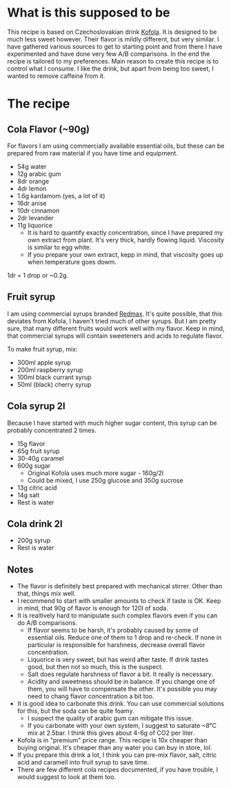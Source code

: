 What is this supposed to be
===========================
This recipe is based on Czechoslovakian drink [Kofola](https://www.kofola.cz). It is designed to be much less sweet however. Their flavor is mildly different, but very similar.
I have gathered various sources to get to starting point and from there I have experimented and have done very few A/B comparisons. In the end the recipe is tailored to my preferences.
Main reason to create this recipe is to control what I consume. I like the drink, but apart from being too sweet, I wanted to remove caffeine from it.

The recipe
==========

Cola Flavor (~90g)
------------------
For flavors I am using commercially available essential oils, but these can be prepared from raw material if you have time and equipment.

* 54g 	water
* 12g 	arabic gum
* 8dr		orange
* 4dr		lemon 
* 1.6g	kardamom (yes, a lot of it)
* 16dr	anise
* 10dr 	cinnamon
* 2dr		levander
* 11g		liquorice
  * It is hard to quantify exactly concentration, since I have prepared my own extract from plant. It's very thick, hardly flowing liquid. Viscosity is similar to egg white.
  * If you prepare your own extract, kepp in mind, that viscosity goes up when temperature goes dowm.
  
1dr  = 1 drop or ~0.2g.

Fruit syrup
-----------
I am using commercial syrups branded [Redmax](https://www.sifos-obchod.cz/sirupy/).
It's quite possible, that this deviates from Kofola, I haven't tried much of other syrups. But I am pretty sure, that many different fruits would work well with my flavor.
Keep in mind, that commercial syrups will contain sweeteners and acids to regulate flavor.

To make fruit syrup, mix:
* 300ml apple syrup
* 200ml raspberry syrup
* 100ml black currant syrup
* 50ml  (black) cherry syrup

Cola syrup 2l
-------------
Because I have started with much higher sugar content, this syrup can be probably concentrated 2 times.

* 15g flavor
* 65g fruit syrup
* 30-40g caramel
* 600g sugar 
	* Original Kofola uses much more sugar - 160g/2l
	* Could be mixed, I use 250g glucose and 350g sucrose
* 13g citric acid
* 14g salt
* Rest is water

Cola drink 2l
-------------
* 200g syrup
* Rest is water

Notes
-----------------
* The flavor is definitely best prepared with mechanical stirrer. Other than that, things mix well.
* I recommend to start with smaller amounts to check if taste is OK. Keep in mind, that 90g of flavor is enough for 120l of soda.
* It is realtively hard to manipulate such complex flavors even if you can do A/B comparisons.
  * If flavor seems to be harsh, it's probably caused by some of essential oils. Reduce one of them to 1 drop and re-check. If none in particular is responsible for harshness, decrease overall flavor concentration.
  * Liquorice is very sweet, but has weird after taste. If drink tastes good, but then not so much, this is the suspect.
  * Salt does regulate harshness of flavor a bit. It really is necessary.
  * Acidity and sweetness should be in balance. If you change one of them, you will have to compensate the other. It's possible you may need to chang flavor concentration a bit too.
* It is good idea to carbonate this drink. You can use commercial solutions for this, but the soda can be quite foamy.
  * I suspect the quality of arabic gum can mitigate this issue.
  * If you carbonate with your own system, I suggest to saturate ~8°C mix at 2.5bar. I think this gives about 4-6g of CO2 per liter.
* Kofola is in "premium" price range. This recipe is 10x cheaper than buying original. It's cheaper than any water you can buy in store, lol.
* If you prepare this drink a lot, I think you can pre-mix flavor, salt, citric acid and caramell into fruit syrup to save time.
* There are few different cola recipes documented, if you have trouble, I would suggest to look at them too.
